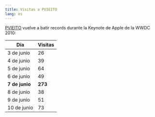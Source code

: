 ```yaml
---
title: Visitas a PVIEITO
lang: es
---
```


[PVIEITO](/) vuelve a batir records durante la Keynote de Apple de la WWDC 2010:

<table>
    <thead>
        <tr>
            <th>Día</th>
            <th>Visitas</th>
        </tr>
    </thead>
    <tbody>
        <tr>
            <td>3 de junio</td>
            <td>26</td>
        </tr>
        <tr>
            <td>4 de junio</td>
            <td>39</td>
        </tr>
        <tr>
            <td>5 de junio</td>
            <td>64</td>
        </tr>
        <tr>
            <td>6 de junio</td>
            <td>49</td>
        </tr>
        <tr>
            <td><strong>7 de junio</strong></td>
            <td><strong>273</strong></td>
        </tr>
        <tr>
            <td>8 de junio</td>
            <td>38</td>
        </tr>
        <tr>
            <td>9 de junio</td>
            <td>51</td>
        </tr>
        <tr>
            <td>10 de junio</td>
            <td>73</td>
        </tr>
    </tbody>
</table>
